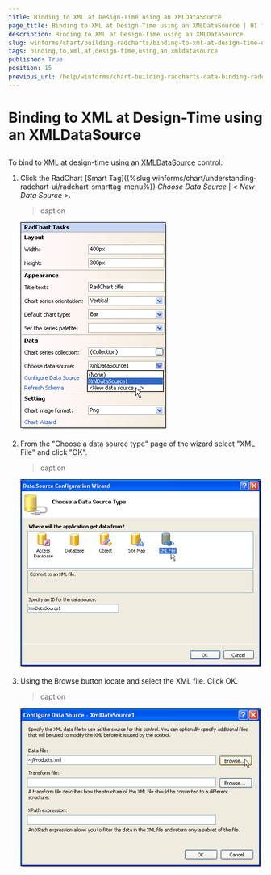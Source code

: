 ```yaml
---
title: Binding to XML at Design-Time using an XMLDataSource
page_title: Binding to XML at Design-Time using an XMLDataSource | UI for WinForms Documentation
description: Binding to XML at Design-Time using an XMLDataSource
slug: winforms/chart/building-radcharts/binding-to-xml-at-design-time-using-an-xmldatasource
tags: binding,to,xml,at,design-time,using,an,xmldatasource
published: True
position: 15
previous_url: /help/winforms/chart-building-radcharts-data-binding-radchart-binding-to-xml-at-design-time-using-an-xmldatasource.html
---
```


# Binding to XML at Design-Time using an XMLDataSource



## 

To bind to XML at design-time using an [XMLDataSource](http://msdn2.microsoft.com/en-us/library/system.web.ui.webcontrols.xmldatasource.aspx) control:

1. Click the RadChart [Smart Tag]({%slug winforms/chart/understanding-radchart-ui/radchart-smarttag-menu%}) *Choose Data Source* | *< New Data Source >*. 


	>caption 

	![chart-building-radcharts-data-binding-radchart-binding-to-xml-at-design-time-using-an-xmldatasource 001](images/chart-building-radcharts-data-binding-radchart-binding-to-xml-at-design-time-using-an-xmldatasource001.png)

1. From the "Choose a data source type" page of the wizard select "XML File" and click "OK". 


	>caption 

	![chart-building-radcharts-data-binding-radchart-binding-to-xml-at-design-time-using-an-xmldatasource 002](images/chart-building-radcharts-data-binding-radchart-binding-to-xml-at-design-time-using-an-xmldatasource002.png)

1. Using the Browse button locate and select the XML file. Click OK. 


	>caption 

	![chart-building-radcharts-data-binding-radchart-binding-to-xml-at-design-time-using-an-xmldatasource 003](images/chart-building-radcharts-data-binding-radchart-binding-to-xml-at-design-time-using-an-xmldatasource003.png)


